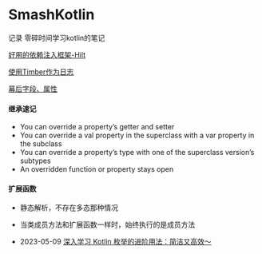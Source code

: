 # SmashKotlin
记录 零碎时间学习kotlin的笔记

[好用的依赖注入框架-Hilt](https://juejin.cn/post/6970580755520946213#heading-24)

[使用Timber作为日志](https://github.com/JakeWharton/timber)

[幕后字段、属性](https://wavever.github.io/2020/03/25/%E7%90%86%E8%A7%A3-Koltin-%E4%B8%AD%E7%9A%84%E5%B9%95%E5%90%8E%E5%AD%97%E6%AE%B5%E5%92%8C%E5%B9%95%E5%90%8E%E5%B1%9E%E6%80%A7/)

#### 继承速记
- You can override a property’s getter and setter
- You can override a val property in the superclass with a var property in the subclass
- You can override a property’s type with one of the superclass version’s subtypes
- An overridden function or property stays open

#### 扩展函数
- 静态解析，不存在多态那种情况
- 当类成员方法和扩展函数一样时，始终执行的是成员方法

- 2023-05-09 [深入学习 Kotlin 枚举的进阶用法：简洁又高效～](https://juejin.cn/post/7230775751125205029)
